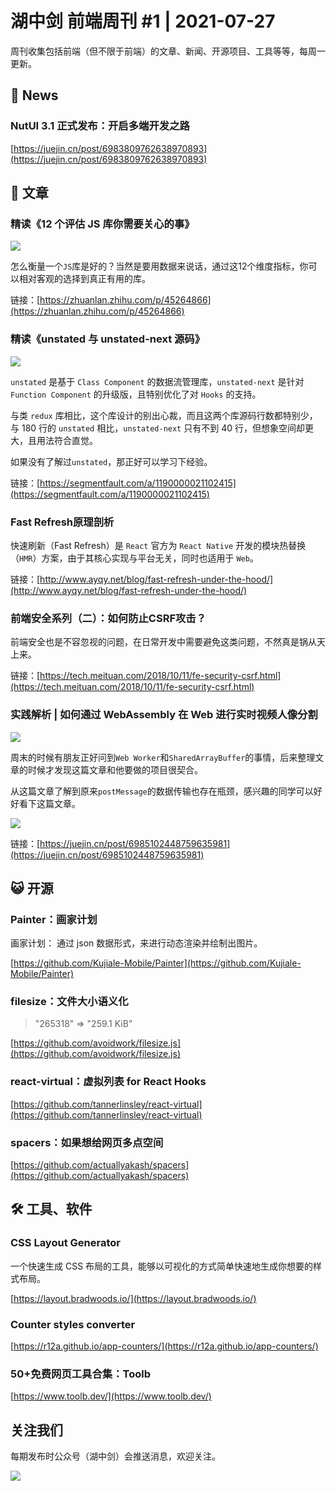  # 湖中剑 前端周刊 #1 | 2021-07-27

周刊收集包括前端（但不限于前端）的文章、新闻、开源项目、工具等等，每周一更新。

## 📰 News

###  NutUI 3.1 正式发布：开启多端开发之路

[https://juejin.cn/post/6983809762638970893](https://juejin.cn/post/6983809762638970893)

## 📖 文章

### 精读《12 个评估 JS 库你需要关心的事》

![](https://gitee.com/ineo6/assets/raw/master/16271987191237.jpg)

怎么衡量一个`JS`库是好的？当然是要用数据来说话，通过这12个维度指标，你可以相对客观的选择到真正有用的库。

链接：[https://zhuanlan.zhihu.com/p/45264866](https://zhuanlan.zhihu.com/p/45264866)

### 精读《unstated 与 unstated-next 源码》

![](https://gitee.com/ineo6/assets/raw/master/16271995353075.jpg)

`unstated` 是基于 `Class Component` 的数据流管理库，`unstated-next` 是针对 `Function Component` 的升级版，且特别优化了对 `Hooks` 的支持。

与类 `redux` 库相比，这个库设计的别出心裁，而且这两个库源码行数都特别少，与 180 行的 `unstated` 相比，`unstated-next` 只有不到 40 行，但想象空间却更大，且用法符合直觉。

如果没有了解过`unstated`，那正好可以学习下经验。

链接：[https://segmentfault.com/a/1190000021102415](https://segmentfault.com/a/1190000021102415)

### Fast Refresh原理剖析

快速刷新（Fast Refresh）是 `React` 官方为 `React Native` 开发的模块热替换（`HMR`）方案，由于其核心实现与平台无关，同时也适用于 `Web`。

链接：[http://www.ayqy.net/blog/fast-refresh-under-the-hood/](http://www.ayqy.net/blog/fast-refresh-under-the-hood/)

### 前端安全系列（二）：如何防止CSRF攻击？

前端安全也是不容忽视的问题，在日常开发中需要避免这类问题，不然真是锅从天上来。 

链接：[https://tech.meituan.com/2018/10/11/fe-security-csrf.html](https://tech.meituan.com/2018/10/11/fe-security-csrf.html)


### 实践解析 | 如何通过 WebAssembly 在 Web 进行实时视频人像分割

![](https://gitee.com/ineo6/assets/raw/master/16271962551228.jpg)


周末的时候有朋友正好问到`Web Worker`和`SharedArrayBuffer`的事情，后来整理文章的时候才发现这篇文章和他要做的项目很契合。

从这篇文章了解到原来`postMessage`的数据传输也存在瓶颈，感兴趣的同学可以好好看下这篇文章。

![](https://gitee.com/ineo6/assets/raw/master/16271966889130.jpg)

链接：[https://juejin.cn/post/6985102448759635981](https://juejin.cn/post/6985102448759635981)

## 😺 开源

### Painter：画家计划

画家计划： 通过 json 数据形式，来进行动态渲染并绘制出图片。

[https://github.com/Kujiale-Mobile/Painter](https://github.com/Kujiale-Mobile/Painter)
 
###  filesize：文件大小语义化

> "265318" => "259.1 KiB"
 
[https://github.com/avoidwork/filesize.js](https://github.com/avoidwork/filesize.js)
 
### react-virtual：虚拟列表 for React Hooks
 
[https://github.com/tannerlinsley/react-virtual](https://github.com/tannerlinsley/react-virtual)
 
### spacers：如果想给网页多点空间
 
[https://github.com/actuallyakash/spacers](https://github.com/actuallyakash/spacers)

## 🛠 工具、软件


### CSS Layout Generator
一个快速生成 CSS 布局的工具，能够以可视化的方式简单快速地生成你想要的样式布局。

[https://layout.bradwoods.io/](https://layout.bradwoods.io/)

###  Counter styles converter

[https://r12a.github.io/app-counters/](https://r12a.github.io/app-counters/)

### 50+免费网页工具合集：Toolb

[https://www.toolb.dev/](https://www.toolb.dev/)

## 关注我们

每期发布时公众号（湖中剑）会推送消息，欢迎关注。

![](https://cdn.jsdelivr.net/gh/ineo6/weekly/assets/qrcode_for_wechat.jpg)
